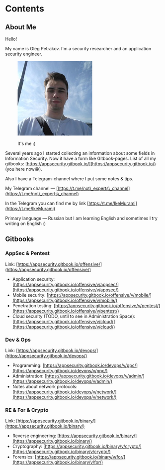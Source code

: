 # Contents

## About Me

Hello!

My name is Oleg Petrakov. I'm a security researcher and an application security engineer.&#x20;

<figure><img src=".gitbook/assets/photo_2022-10-18 15.02.31.jpeg" alt="It&#x27;s me :)"><figcaption><p>It's me :)</p></figcaption></figure>

Several years ago I started collecting an information about some fields in Information Security. Now it have a form like Gitbook-pages. List of all my gitbooks: [https://appsecurity.gitbook.io/](https://appsecurity.gitbook.io/) (you here now:grin:).&#x20;

Also I have a Telegram-channel where I put some notes & tips.&#x20;

My Telegram channel — [https://t.me/not\_experts\_channel](https://t.me/not\_experts\_channel)

In the Telegram you can find me by link [https://t.me/IkeMurami](https://t.me/IkeMurami)

Primary language — Russian but I am learning English and sometimes I try writing on English :)

## Gitbooks

### AppSec & Pentest

Link: [https://appsecurity.gitbook.io/offensive/](https://appsecurity.gitbook.io/offensive/)

* Application security: [https://appsecurity.gitbook.io/offensive/v/appsec/](https://appsecurity.gitbook.io/offensive/v/appsec/)
* Mobile security: [https://appsecurity.gitbook.io/offensive/v/mobile/](https://appsecurity.gitbook.io/offensive/v/mobile/)
* Penetration testing: [https://appsecurity.gitbook.io/offensive/v/pentest/](https://appsecurity.gitbook.io/offensive/v/pentest/)
* Cloud security (TODO, until to see in Administration Space): [https://appsecurity.gitbook.io/offensive/v/cloud/](https://appsecurity.gitbook.io/offensive/v/cloud/)

### Dev & Ops

Link: [https://appsecurity.gitbook.io/devops/](https://appsecurity.gitbook.io/devops/)

* Programming: [https://appsecurity.gitbook.io/devops/v/ppc/](https://appsecurity.gitbook.io/devops/v/ppc/)
* Administration: [https://appsecurity.gitbook.io/devops/v/admin/](https://appsecurity.gitbook.io/devops/v/admin/)
* Notes about network protocols: [https://appsecurity.gitbook.io/devops/v/network/](https://appsecurity.gitbook.io/devops/v/network/)

### RE & For & Crypto

Link: [https://appsecurity.gitbook.io/binary/](https://appsecurity.gitbook.io/binary/)

* Reverse engineering: [https://appsecurity.gitbook.io/binary/](https://appsecurity.gitbook.io/binary/)
* Cryptography: [https://appsecurity.gitbook.io/binary/v/crypto/](https://appsecurity.gitbook.io/binary/v/crypto/)
* Forensics: [https://appsecurity.gitbook.io/binary/v/for/](https://appsecurity.gitbook.io/binary/v/for/)
